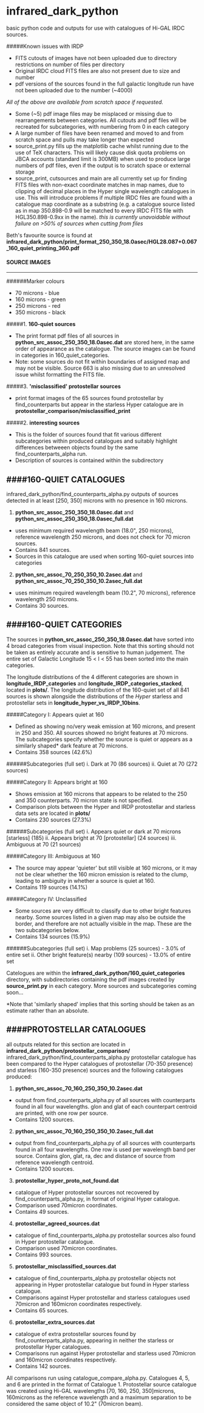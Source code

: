# infrared_dark_python
basic python code and outputs for use with catalogues of Hi-GAL IRDC sources.

#####Known issues with IRDP

* FITS cutouts of images have not been uploaded due to directory restrictions on number of files per directory
* Original IRDC cloud FITS files are also not present due to size and number
* pdf versions of the sources found in the full galactic longitude run have not been uploaded due to the number (~4000)

*All of the above are available from scratch space if requested.*

* Some (~5) pdf image files may be misplaced or missing due to rearrangements between categories. All cutouts and pdf files will be recreated for subcategories, with numbering from 0 in each category
* A large number of files have been renamed and moved to and from scratch space and pulls may take longer than expected
* source_print.py fills up the matplotlib cache whilst running due to the use of TeX characters. This will likely cause disk quota problems on JBCA accounts (standard limit is 300MB) when used to produce large numbers of pdf files, even if the output is to scratch space or external storage
* source_print, cutsources and main are all currently set up for finding FITS files with non-exact coordinate matches in map names, due to clipping of decimal places in the Hyper single wavelength catalogues in use. This will introduce problems if multiple IRDC files are found with a catalogue map coordinate as a substring (e.g. a catalogue source listed as in map 350.898-0.9 will be matched to every IRDC FITS file with HGL350.898-0.9xx in the name). *this is currently unavoidable without failure on >50% of sources when cutting from files*


Beth's favourite source is found at **infrared_dark_python/print_format_250_350_18.0asec/HGL28.087+0.067_160_quiet_printing_360.pdf**

#### SOURCE IMAGES
-------------------------------------------------------
######Marker colours
* 70 microns - blue
* 160 microns - green
* 250 microns - red
* 350 microns - black

#####1. **160-quiet sources**
  - The print format pdf files of all sources in **python_src_assoc_250_350_18.0asec.dat** are stored here, in the same order of appearance as the catalogue. The source images can be found in categories in 160_quiet_categories.
  - Note: some sources do not fit within boundaries of assigned map and may not be visible. Source 663 is also missing due to an unresolved issue whilst formatting the FITS file.

#####3. **'misclassified' protostellar sources**
  - print format images of the 65 sources found protostellar by find_counterparts but appear in the starless Hyper catalogue are in **protostellar_comparison/misclassified_print** 

#####2. **interesting sources**
  - This is the folder of sources found that fit various different subcategories within produced catalogues and suitably highlight differences betweeen objects found by the same find_counterparts_alpha run.
  - Description of sources is contained within the subdirectory

####160-QUIET CATALOGUES
--------------------------------------------------------
infrared_dark_python/find_counterparts_alpha.py outputs of sources detected in at least [250, 350] microns with no presence in 160 microns.

1. **python_src_assoc_250_350_18.0asec.dat** and **python_src_assoc_250_350_18.0asec_full.dat**
  - uses minimum required wavelength beam (18.0", 250 microns), reference wavelength 250 microns, and does not check for 70 micron sources.
  - Contains 841 sources.
  - Sources in this catalogue are used when sorting 160-quiet sources into categories

2. **python_src_assoc_70_250_350_10.2asec.dat** and **python_src_assoc_70_250_350_10.2asec_full.dat**
  - uses minimum required wavelength beam (10.2", 70 microns), reference wavelength 250 microns.
  - Contains 30 sources.

####160-QUIET CATEGORIES
--------------------------------------------------------
The sources in **python_src_assoc_250_350_18.0asec.dat** have sorted into 4 broad categories from visual inspection. Note that this sorting should not be taken as entirely accurate and is sensitive to human judgement. The entire set of Galactic Longitude 15 < l < 55 has been sorted into the main categories.

The longitude distributions of the 4 different categories are shown in **longitude_IRDP_categories** and **longitude_IRDP_categories_stacked**, located in **plots/**. The longitude distribution of the 160-quiet set of all 841 sources is shown alongside the distributions of the *Hyper* starless and protostellar sets in **longitude_hyper_vs_IRDP_10bins**.

#####Category I: Appears quiet at 160
  - Defined as showing no/very weak emission at 160 microns, and present in 250 and 350. All sources showed no bright features at 70 microns. The subcategories specify whether the source is quiet or appears as a similarly shaped* dark feature at 70 microns. 
  - Contains 358 sources (42.6%)

######Subcategories (full set)
    i. Dark at 70 (86 sources)
    ii. Quiet at 70 (272 sources)

#####Category II: Appears bright at 160
  - Shows emission at 160 microns that appears to be related to the 250 and 350 counterparts. 70 micron state is not specified.
  - Comparison plots between the Hyper and IRDP protostellar and starless data sets are located in **plots/**
  - Contains 230 sources (27.3%)

######Subcategories (full set)
    i. Appears quiet or dark at 70 microns [starless] (185)
    ii. Appears bright at 70 [protostellar] (24 sources)
    iii. Ambiguous at 70 (21 sources)

#####Category III: Ambiguous at 160
  - The source may appear 'quieter' but still visible at 160 microns, or it may not be clear whether the 160 micron emission is related to the clump, leading to ambiguity in whether a source is quiet at 160. 
  - Contains 119 sources (14.1%)

#####Category IV: Unclassified
  - Some sources are very difficult to classify due to other bright features nearby. Some sources listed in a given map may also be outside the border, and therefore are not actually visible in the map. These are the two subcategories below.
  - Contains 134 sources (15.9%)

######Subcategories (full set)
    i. Map problems (25 sources) - 3.0% of entire set
    ii. Other bright feature(s) nearby (109 sources) - 13.0% of entire set

Catelogues are within the **infrared_dark_python/160_quiet_categories** directory, with subdirectories containing the pdf images created by **source_print.py** in each category. More sources and subcategories coming soon...

*Note that 'similarly shaped' implies that this sorting should be taken as an estimate rather than an absolute.

####PROTOSTELLAR CATALOGUES
--------------------------------------------------------
all outputs related for this section are located in **infrared_dark_python/protostellar_comparison/**
infrared_dark_python/find_counterparts_alpha.py protostellar catalogue has been compared to the Hyper catalogues of protostellar (70-350 presence) and starless (160-350 presence) sources and the following catalogues produced:

1. **python_src_assoc_70_160_250_350_10.2asec.dat**
  - output from find_counterparts_alpha.py of all sources with counterparts found in all four wavelengths. glon and glat of each counterpart centroid are printed, with one row per source.
  - Contains 1200 sources.
      
2. **python_src_assoc_70_160_250_350_10.2asec_full.dat**
  - output from find_counterparts_alpha.py of all sources with counterparts found in all four wavelengths. One row is used per wavelength band per source. Contains glon, glat, ra, dec and distance of source from reference wavelength centroid.
  - Contains 1200 sources.
      
3. **protostellar_hyper_proto_not_found.dat**
  - catalogue of Hyper protostellar sources not recovered by find_counterparts_alpha.py, in format of original Hyper catalogue.
  - Comparison used 70micron coordinates.
  - Contains 49 sources.

4. **protostellar_agreed_sources.dat**
  - catalogue of find_counterparts_alpha.py protostellar sources also found in Hyper protostellar catalogue.
  - Comparison used 70micron coordinates.
  - Contains 993 sources. 

5. **protostellar_misclassified_sources.dat**
 - catalogue of find_counterparts_alpha.py protostellar objects not appearing in Hyper protostellar catalogue but found in Hyper starless catalogue.
 - Comparisons against Hyper protostellar and starless catalogues used 70micron and 160micron coordinates respectively.
 - Contains 65 sources. 

6. **protostellar_extra_sources.dat**
  - catalogue of extra protostellar sources found by find_counterparts_alpha.py, appearing in neither the starless or protostellar Hyper catalogues. 
  - Comparisons run against Hyper protostellar and starless used 70micron and 160micron coordinates respectively.
  - Contains 142 sources.
      

All comparisons run using catalogue_compare_alpha.py. Catalogues 4, 5, and 6 are printed in the format of Catalogue 1.
Protostellar source catalogue was created using Hi-GAL wavelengths [70, 160, 250, 350]microns, 160microns as the reference wavelength and a maximum separation to be considered the same object of 10.2" (70micron beam).
